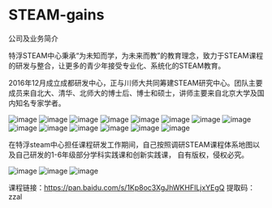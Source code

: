 # STEAM-gains

公司及业务简介

特浮STEAM中心秉承“为未知而学，为未来而教”的教育理念，致力于STEAM课程的研发与整合，让更多的青少年接受专业化、系统化的STEAM教育。

2016年12月成立成都研发中心，正与川师大共同筹建STEAM研究中心。团队主要成员来自北大、清华、北师大的博士后、博士和硕士，讲师主要来自北京大学及国内知名专家学者。

![image](https://github.com/michaelwuyu/STEAM-gains/blob/master/images/64.jpg)
![image](https://github.com/michaelwuyu/STEAM-gains/blob/master/images/65.jpg)
![image](https://github.com/michaelwuyu/STEAM-gains/blob/master/images/46.jpg)
![image](https://github.com/michaelwuyu/STEAM-gains/blob/master/images/67.jpg)
![image](https://github.com/michaelwuyu/STEAM-gains/blob/master/images/68.jpg)
![image](https://github.com/michaelwuyu/STEAM-gains/blob/master/images/70.jpg)
![image](https://github.com/michaelwuyu/STEAM-gains/blob/master/images/72.jpg)
![image](https://github.com/michaelwuyu/STEAM-gains/blob/master/images/79.jpg)
![image](https://github.com/michaelwuyu/STEAM-gains/blob/master/images/80.jpg)
![image](https://github.com/michaelwuyu/STEAM-gains/blob/master/images/81.jpg)
![image](https://github.com/michaelwuyu/STEAM-gains/blob/master/images/87.jpg)
![image](https://github.com/michaelwuyu/STEAM-gains/blob/master/images/91.jpg)
![image](https://github.com/michaelwuyu/STEAM-gains/blob/master/images/97.jpg)
![image](https://github.com/michaelwuyu/STEAM-gains/blob/master/images/151.jpg)

在特浮steam中心担任课程研发工作期间，自己按照调研STEAM课程体系地图以及自己研发的1-6年级部分学科实践课和创新实践课，
自有版权，侵权必究。

![image](https://github.com/michaelwuyu/STEAM-gains/blob/master/images/3.jpg)
![image](https://github.com/michaelwuyu/STEAM-gains/blob/master/images/2.jpg)
![image](https://github.com/michaelwuyu/STEAM-gains/blob/master/images/1.jpg)

课程链接：https://pan.baidu.com/s/1Kp8oc3XgJhWKHFILjxYEgQ 
提取码：zzal 

